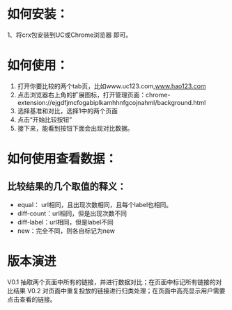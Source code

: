 # 如何安装：
1、将crx包安装到UC或Chrome浏览器
即可。

# 如何使用：
1. 打开你要比较的两个tab页，比如www.uc123.com,www.hao123.com
2. 点击浏览器右上角的扩展图标，打开管理页面：chrome-extension://ejgdfjmcfogabiplkamhhnfgcojnahml/background.html
3. 选择基准和对比，选择1中的两个页面
4. 点击“开始比较按钮”
5. 接下来，能看到按钮下面会出现对比数据。

# 如何使用查看数据：
## 比较结果的几个取值的释义： 
- equal： url相同，且出现次数相同，且每个label也相同。
- diff-count：url相同，但是出现次数不同
- diff-label：url相同，但是label不同
- new：完全不同，则各自标记为new

# 版本演进
V0.1 抽取两个页面中所有的链接，并进行数据对比；在页面中标记所有链接的对比结果
V0.2 对页面中重复投放的链接进行归类处理；在页面中高亮显示用户需要点击查看的链接。